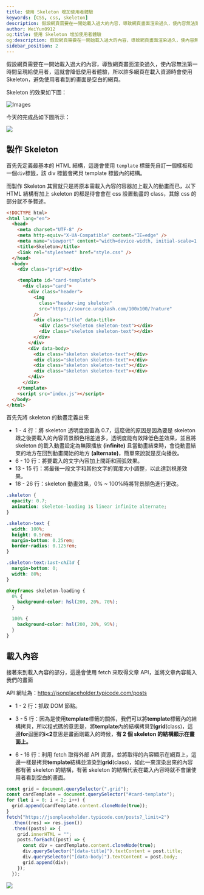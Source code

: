 ```yaml
---
title: 使用 Skeleton 增加使用者體驗
keywords: [CSS, css, skeleton]
description: 假設網頁需要在一開始載入過大的內容，導致網頁畫面渲染過久，使內容無法第一時間呈現給使用者，這就會降低使用者體驗，所以許多網頁在載入資源時會使用 Skeleton，避免使用者看到的畫面是空白的網頁。
author: WeiYun0912
og:title: 使用 Skeleton 增加使用者體驗
og:description: 假設網頁需要在一開始載入過大的內容，導致網頁畫面渲染過久，使內容無法第一時間呈現給使用者，這就會降低使用者體驗，所以許多網頁在載入資源時會使用 Skeleton，避免使用者看到的畫面是空白的網頁。
sidebar_position: 2
---
```


假設網頁需要在一開始載入過大的內容，導致網頁畫面渲染過久，使內容無法第一時間呈現給使用者，這就會降低使用者體驗，所以許多網頁在載入資源時會使用 Skeleton，避免使用者看到的畫面是空白的網頁。

Skeleton 的效果如下圖：

![Images](https://i.imgur.com/34V3pf0.gif)

今天的完成品如下圖所示：

![](https://i.imgur.com/cwsA34X.gif)

## 製作 Skeleton

首先先定義最基本的 HTML 結構，這邊會使用 `template` 標籤先自訂一個樣板和一個`div`標籤，該 div 標籤會拷貝 template 標籤內的結構。

而製作 Skeleton 其實就只是將原本需載入內容的容器加上載入的動畫而已，以下 HTML 結構有加上 skeleton 的都是待會會在 css 設置動畫的 class，其餘 css 的部分就不多贅述。

```html title='index.html' showLineNumbers
<!DOCTYPE html>
<html lang="en">
  <head>
    <meta charset="UTF-8" />
    <meta http-equiv="X-UA-Compatible" content="IE=edge" />
    <meta name="viewport" content="width=device-width, initial-scale=1.0" />
    <title>Skeleton</title>
    <link rel="stylesheet" href="style.css" />
  </head>
  <body>
    <div class="grid"></div>

    <template id="card-template">
      <div class="card">
        <div class="header">
          <img
            class="header-img skeleton"
            src="https://source.unsplash.com/100x100/?nature"
          />
          <div class="title" data-title>
            <div class="skeleton skeleton-text"></div>
            <div class="skeleton skeleton-text"></div>
          </div>
        </div>
        <div data-body>
          <div class="skeleton skeleton-text"></div>
          <div class="skeleton skeleton-text"></div>
          <div class="skeleton skeleton-text"></div>
          <div class="skeleton skeleton-text"></div>
        </div>
      </div>
    </template>
    <script src="index.js"></script>
  </body>
</html>
```

首先先將 skeleton 的動畫定義出來

- 1 - 4 行：將 skeleton 透明度設置為 0.7，這麼做的原因是因為要是 skeleton 跟之後要載入的內容背景顏色相差過多，透明度能有效降低色差效果，並且將 skeleton 的載入動畫設定為無限播放 **(infinite)** 且當動畫結束時，會從動畫結束的地方在回到動畫開始的地方 **(alternate)**，簡單來說就是反向播放。
- 6 - 10 行：將要載入的文字內容加上間距和圓弧效果。
- 13 - 15 行：將最後一段文字和其他文字的寬度大小調整，以此達到視差效果。
- 18 - 26 行：skeleton 動畫效果，0% ~ 100%時將背景顏色進行更改。

```css title='style.css' showLineNumbers
.skeleton {
  opacity: 0.7;
  animation: skeleton-loading 1s linear infinite alternate;
}

.skeleton-text {
  width: 100%;
  height: 0.5rem;
  margin-bottom: 0.25rem;
  border-radius: 0.125rem;
}

.skeleton-text:last-child {
  margin-bottom: 0;
  width: 80%;
}

@keyframes skeleton-loading {
  0% {
    background-color: hsl(200, 20%, 70%);
  }

  100% {
    background-color: hsl(200, 20%, 95%);
  }
}
```

## 載入內容

接著來到載入內容的部分，這邊會使用 fetch 來取得文章 API，並將文章內容載入我們的畫面

API 網址為：https://jsonplaceholder.typicode.com/posts

- 1 - 2 行：抓取 DOM 節點。

- 3 - 5 行：因為是使用**template**標籤的關係，我們可以將**template**標籤內的結構拷貝，所以程式碼的意思是，將**template**內的結構拷貝到**grid**(class)，這邊**for**迴圈的**i<2**意思是畫面剛載入的時候，**有 2 個 skeleton 的結構顯示在畫面上。**

- 6 - 16 行：利用 fetch 取得外部 API 資源，並將取得的內容顯示在網頁上，這邊一樣是拷貝**template**結構並渲染到**grid**(class)，如此一來渲染出來的內容都有著 skeleton 的結構，有著 skeleton 的結構代表在載入內容時就不會讓使用者看到空白的畫面。

```js title='index.js' showLineNumbers
const grid = document.querySelector(".grid");
const cardTemplate = document.querySelector("#card-template");
for (let i = 0; i < 2; i++) {
  grid.append(cardTemplate.content.cloneNode(true));
}
fetch("https://jsonplaceholder.typicode.com/posts?_limit=2")
  .then((res) => res.json())
  .then((posts) => {
    grid.innerHTML = "";
    posts.forEach((post) => {
      const div = cardTemplate.content.cloneNode(true);
      div.querySelector("[data-title]").textContent = post.title;
      div.querySelector("[data-body]").textContent = post.body;
      grid.append(div);
    });
  });
```

![](https://i.imgur.com/cwsA34X.gif)
